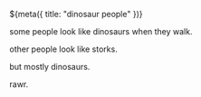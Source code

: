 ${meta({
	title: "dinosaur people"
})}

some people look like dinosaurs when they walk.

other people look like storks.

but mostly dinosaurs.

rawr.
